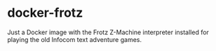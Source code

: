 # docker-frotz

Just a Docker image with the Frotz Z-Machine interpreter installed for playing the old Infocom text adventure games.
